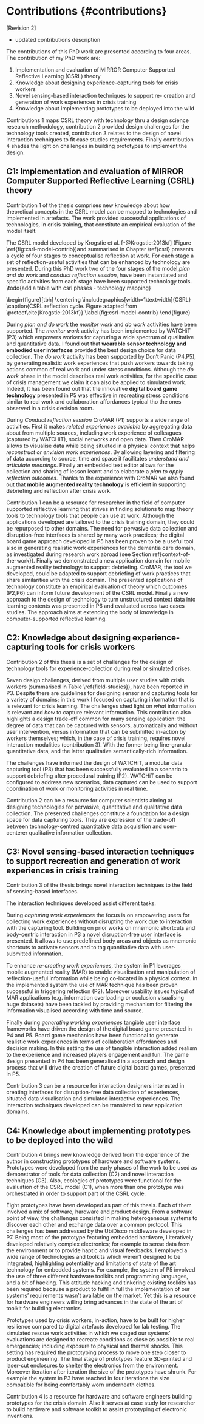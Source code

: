 
# Contributions {#contributions}

[Revision 2]

- updated contributions description

The contributions of this PhD work are presented according to four areas. The contribution of my PhD work are:

1. Implementation and evaluation of MIRROR Computer Supported Reflective Learning (CSRL) theory
2. Knowledge about designing experience-capturing tools for crisis workers
3. Novel sensing-based interaction techniques to support re- creation and generation of work experiences in crisis training
4. Knowledge about implementing prototypes to be deployed into the wild

Contributions 1 maps CSRL theory with technology thru a design science research methodology, contribution 2 provided design challenges for the technology tools created, contribution 3 relates to the design of novel interaction techniques to fit case studies requirements. Finally contribution 4 shades the light on challenges in building prototypes to implement the design.

## C1: Implementation and evaluation of MIRROR Computer Supported Reflective Learning (CSRL) theory

Contribution 1 of the thesis comprises new knowledge about how theoretical concepts in the CSRL model can be mapped to technologies and implemented in artefacts. The work provided successful applications of technologies, in crisis training, that constitute an empirical evaluation of the model itself.

The CSRL model developed by Krogstie et al. [-@Krogstie:2013kf] (Figure \ref{fig:csrl-model-contrib})and summarised in Chapter \ref{csrl} presents a cycle of four stages to conceptualise reflection at work. For each stage a set of reflection-useful activities that can be enhanced by technology are presented. During this PhD work two of the four stages of the model,*plan and do work* and *conduct reflection session*, have been instantiated and specific activities from each stage have been supported technology tools. \todo{add a table with csrl phases - technology mapping}

\begin{figure}[tbh]
	\centering
	\includegraphics[width=1\textwidth]{CSRL}
	\caption{CSRL reflection cycle. Figure adapted from \protect\cite{Krogstie:2013kf}}
	\label{fig:csrl-model-contrib}
\end{figure}

During *plan and do work* the *monitor work* and *do work* activities have been supported. The *monitor work* activity has been implemented by WATCHiT (P3) which empowers workers for capturing a wide spectrum of qualitative and quantitative data. I found out that **wearable sensor technology and embodied user interfaces** provided the best design choice for data collection. The *do work* activity has been supported by Don’t Panic (P4,P5), by generating realistic work experiences that push workers towards taking actions common of real work and under stress conditions. Although the *do work* phase in the model describes real work activities, for the specific case of crisis management we claim it can also be applied to simulated work. Indeed, It has been found out that the innovative **digital board game technology** presented in P5 was effective in recreating stress conditions similar to real work and collaboration affordances typical tho the ones observed in a crisis decision room. 

During *Conduct reflection session* CroMAR (P1) supports a wide range of activities. First it makes *related experiences available* by aggregating data about from multiple sources, including work experience of colleagues (captured by WATCHiT), social networks and open data. Then CroMAR allows to visualise data while being situated in a physical context that helps *reconstruct or envision work experiences*. By allowing layering and filtering of data according to source, time and space it facilitates *understand and articulate meanings*. Finally an embedded text editor allows for the collection and sharing of lesson learnt and to elaborate a *plan to apply reflection outcomes*. Thanks to the experience with CroMAR we also found out that **mobile augmented reality technology** is efficient in supporting debriefing and reflection after crisis work.

Contribution 1 can be a resource for researcher in the field of computer supported reflective learning that strives in finding solutions to map theory tools to technology tools that people can use at work. Although the applications developed are tailored to the crisis training domain, they could be repurposed to other domains. The need for pervasive data collection and disruption-free interfaces is shared by many work practices; the digital board game approach developed in P5 has been proven to be a useful tool also in generating realistic work experiences for the dementia care domain, as investigated during research work abroad (see Section ref{context-of-the-work}). Finally we demonstrated a new application domain for mobile augmented reality technology: to support debriefing. CroMAR, the tool we developed, could be adapted to support debriefing of work practices that share similarities with the crisis domain. The presented applications of technology constitute an empirical evaluation of theory which outcomes (P2,P6) can inform future development of the CSRL model. Finally a new approach to the design of technology to turn unstructured context data into learning contents was presented in P6 and evaluated across two cases studies. The  approach aims at extending the body of knowledge in computer-supported reflective learning.

## C2: Knowledge about designing experience-capturing tools for crisis workers

Contribution 2 of this thesis is a set of challenges for the design of technology tools for experience-collection during real or simulated crises. 

Seven design challenges, derived from multiple user studies with crisis workers (summarised in Table \ref{field-studies}), have been reported in P3. Despite there are guidelines for designing sensor and capturing tools for a variety of domains; in this work I focused on capturing information that is is relevant for crisis learning. The challenges shed light on *what* information is relevant and *how* to capture relevant information. This contribution also highlights a design trade-off common for many sensing application: the degree of data that can be captured with sensors, automatically and without user intervention, versus information that can be submitted in-action by workers themselves; which, in the case of crisis training, requires novel interaction modalities (contribution 3). With the former being fine-granular quantitative data, and the latter qualitative semantically-rich information. 

The challenges have informed the design of WATCHiT, a modular data capturing tool (P3) that has been successfully evaluated in a scenario to support debriefing after procedural training (P2). WATCHiT can be configured to address new scenarios, data captured can be used to support coordination of work or monitoring activities in real time.

Contribution 2 can be a resource for computer scientists aiming at designing technologies for pervasive, quantitative and qualitative data collection. The presented challenges constitute a foundation for a design space for data capturing tools. They are expression of the trade-off between technology-centred quantitative data acquisition and user-centerer qualitative information collection. 

## C3: Novel sensing-based interaction techniques to support recreation and generation of work experiences in crisis training

Contribution 3 of the thesis brings novel interaction techniques to the field of sensing-based interfaces.

The interaction techniques developed assist different tasks. 

During *capturing work experiences* the focus is on empowering users for collecting work experiences without disrupting the work due to interaction with the capturing tool. Building on prior works on mnemonic shortcuts and body-centric interaction in P3 a novel disruption-free user interface is presented. It allows to use predefined body areas and objects as mnemonic shortcuts to activate sensors and to tag quantitative data with user-submitted information. 

To enhance *re-creating work experiences*, the system in P1 leverages mobile augmented reality (MAR) to enable visualisation and manipulation of reflection-useful information while being co-located in a physical context. In the implemented system the use of MAR technique has been proven successful in triggering reflection (P2). Moreover usability issues typical of MAR applications (e.g. information overloading or occlusion visualising huge datasets) have been tackled by providing mechanism for filtering the information visualised according with time and source. 

Finally during *generating working experiences* tangible user interface frameworks have driven the design of the digital board game presented in P4 and P5. Board game mechanics have been functional to generate realistic work experiences in terms of collaboration affordances and decision making. In this setting the use of tangible interaction added realism to the experience and increased players engagement and fun. The game design presented in P4 has been generalised in a approach and design process that will drive the creation of future digital board games, presented in P5.

Contribution 3 can be a resource for interaction designers interested in creating interfaces for disruption-free data collection of experiences, situated data visualisation and simulated interactive experiences. The interaction techniques developed can be translated to new application domains.

## C4: Knowledge about implementing prototypes to be deployed into the wild

Contribution 4 brings new knowledge derived from the experience of the author in constructing prototypes of hardware and software systems. Prototypes were developed from the early phases of the work to be used as demonstrator of tools for data collection (C2) and novel interaction techniques (C3). Also, ecologies of prototypes were functional for the evaluation of the CSRL model (C1), when more than one prototype was orchestrated in order to support part of the CSRL cycle.

Eight prototypes have been developed as part of this thesis. Each of them involved a mix of software, hardware and product design. From a software point of view, the challenges consisted in making heterogeneous systems to discover each other and exchange data over a common protocol. This challenges has been addressed by the UbiDisco middleware developed in P7. Being most of the prototype featuring embedded hardware, I iteratively developed relatively complex electronics; for example to sense data from the environment or to provide haptic and visual feedbacks. I employed a wide range of technologies and toolkits which weren’t designed to be integrated, highlighting potentiality and limitations of state of the art technology for embedded systems. For example, the system of P5 involved the use of three different hardware toolkits and programming languages, and a bit of hacking. This attitude hacking and tinkering existing toolkits has been required because a product to fulfil in full the implementation of our systems’ requirements wasn’t available on the market. Yet this is a resource for hardware engineers willing bring advances in the state of the art of toolkit for building electronics.

Prototypes used by crisis workers, in-action, have to be built for higher resilience compared to digital artefacts developed for lab testing. The simulated rescue work activities in which we staged our systems’ evaluations are designed to recreate conditions as close as possible to real emergencies; including exposure to physical and thermal shocks. This setting has required the prototyping process to move one step closer to product engineering. The final stage of prototypes feature 3D-printed and laser-cut enclosures to shelter the electronics from the environment. Moreover iteration after iteration the size of the prototypes have shrunk. For example the system in P3 have reached in four iterations the size compatible for being comfortably worn underneath clothes.      

Contribution 4 is a resource for hardware and software engineers building prototypes for the crisis domain. Also it serves at case study for researcher to build hardware and software toolkit to assist prototyping of electronic inventions. 




